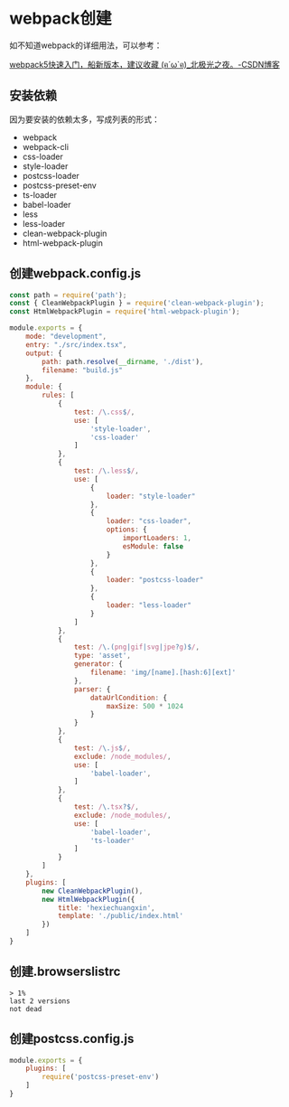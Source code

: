 # webpack创建

如不知道webpack的详细用法，可以参考：

[webpack5快速入门，船新版本，建议收藏 (ฅ´ω`ฅ)_北极光之夜。-CSDN博客](https://blog.csdn.net/luo1831251387/article/details/120594132)



## 安装依赖

因为要安装的依赖太多，写成列表的形式：

- webpack
- webpack-cli
- css-loader
- style-loader
- postcss-loader
- postcss-preset-env
- ts-loader
- babel-loader
- less
- less-loader
- clean-webpack-plugin
- html-webpack-plugin



## 创建webpack.config.js

```js
const path = require('path');
const { CleanWebpackPlugin } = require('clean-webpack-plugin');
const HtmlWebpackPlugin = require('html-webpack-plugin');

module.exports = {
    mode: "development",
    entry: "./src/index.tsx",
    output: {
        path: path.resolve(__dirname, './dist'),
        filename: "build.js"
    },
    module: {
        rules: [
            {
                test: /\.css$/,
                use: [
                    'style-loader',
                    'css-loader'
                ]
            },
            {
                test: /\.less$/,
                use: [
                    {
                        loader: "style-loader"
                    },
                    {
                        loader: "css-loader",
                        options: {
                            importLoaders: 1,
                            esModule: false
                        }
                    },
                    {
                        loader: "postcss-loader"
                    },
                    {
                        loader: "less-loader"
                    }
                ]
            },
            {
                test: /\.(png|gif|svg|jpe?g)$/,
                type: 'asset',
                generator: {
                    filename: 'img/[name].[hash:6][ext]'
                },
                parser: {
                    dataUrlCondition: {
                        maxSize: 500 * 1024
                    }
                }
            },
            {
                test: /\.js$/,
                exclude: /node_modules/,
                use: [
                    'babel-loader',
                ]
            },
            {
                test: /\.tsx?$/,
                exclude: /node_modules/,
                use: [
                    'babel-loader',
                    'ts-loader'
                ]
            }
        ]
    },
    plugins: [
        new CleanWebpackPlugin(),
        new HtmlWebpackPlugin({
            title: 'hexiechuangxin',
            template: './public/index.html'
        })
    ]
}
```



## 创建.browserslistrc

```
> 1%
last 2 versions
not dead
```



## 创建postcss.config.js

```js
module.exports = {
    plugins: [
        require('postcss-preset-env')
    ]
}
```